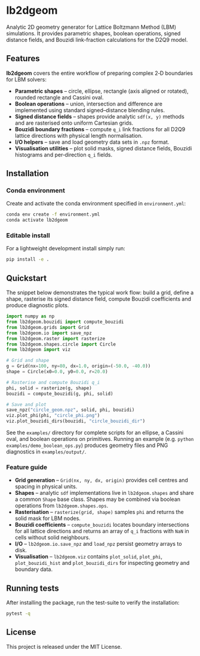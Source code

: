 # lb2dgeom

Analytic 2D geometry generator for Lattice Boltzmann Method (LBM) simulations.
It provides parametric shapes, boolean operations, signed distance fields, and
Bouzidi link-fraction calculations for the D2Q9 model.

## Features

**lb2dgeom** covers the entire workflow of preparing complex 2‑D boundaries for
LBM solvers:

* **Parametric shapes** – circle, ellipse, rectangle (axis aligned or rotated),
  rounded rectangle and Cassini oval.
* **Boolean operations** – union, intersection and difference are implemented
  using standard signed–distance blending rules.
* **Signed distance fields** – shapes provide analytic ``sdf(x, y)`` methods and
  are rasterised onto uniform Cartesian grids.
* **Bouzidi boundary fractions** – compute ``q_i`` link fractions for all
  D2Q9 lattice directions with physical length normalisation.
* **I/O helpers** – save and load geometry data sets in ``.npz`` format.
* **Visualisation utilities** – plot solid masks, signed distance fields,
  Bouzidi histograms and per‑direction ``q_i`` fields.

## Installation

### Conda environment

Create and activate the conda environment specified in ``environment.yml``:

```bash
conda env create -f environment.yml
conda activate lb2dgeom
```

### Editable install

For a lightweight development install simply run:

```bash
pip install -e .
```

## Quickstart

The snippet below demonstrates the typical work flow: build a grid, define a
shape, rasterise its signed distance field, compute Bouzidi coefficients and
produce diagnostic plots.

```python
import numpy as np
from lb2dgeom.bouzidi import compute_bouzidi
from lb2dgeom.grids import Grid
from lb2dgeom.io import save_npz
from lb2dgeom.raster import rasterize
from lb2dgeom.shapes.circle import Circle
from lb2dgeom import viz

# Grid and shape
g = Grid(nx=100, ny=80, dx=1.0, origin=(-50.0, -40.0))
shape = Circle(x0=0.0, y0=0.0, r=20.0)

# Rasterise and compute Bouzidi q_i
phi, solid = rasterize(g, shape)
bouzidi = compute_bouzidi(g, phi, solid)

# Save and plot
save_npz("circle_geom.npz", solid, phi, bouzidi)
viz.plot_phi(phi, "circle_phi.png")
viz.plot_bouzidi_dirs(bouzidi, "circle_bouzidi_dir")
```

See the ``examples/`` directory for complete scripts for an ellipse, a Cassini
oval, and boolean operations on primitives. Running an example (e.g. ``python
examples/demo_boolean_ops.py``) produces geometry files and PNG diagnostics in
``examples/output/``.

### Feature guide

* **Grid generation** – ``Grid(nx, ny, dx, origin)`` provides cell centres and
  spacing in physical units.
* **Shapes** – analytic ``sdf`` implementations live in ``lb2dgeom.shapes`` and
  share a common ``Shape`` base class. Shapes may be combined via boolean
  operations from ``lb2dgeom.shapes.ops``.
* **Rasterisation** – ``rasterize(grid, shape)`` samples ``phi`` and returns the
  solid mask for LBM nodes.
* **Bouzidi coefficients** – ``compute_bouzidi`` locates boundary intersections
  for all lattice directions and returns an array of ``q_i`` fractions with
  ``NaN`` in cells without solid neighbours.
* **I/O** – ``lb2dgeom.io.save_npz`` and ``load_npz`` persist geometry arrays to
  disk.
* **Visualisation** – ``lb2dgeom.viz`` contains
  ``plot_solid``, ``plot_phi``, ``plot_bouzidi_hist`` and
  ``plot_bouzidi_dirs`` for inspecting geometry and boundary data.

## Running tests

After installing the package, run the test-suite to verify the installation:

```bash
pytest -q
```

## License

This project is released under the MIT License.

